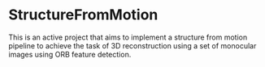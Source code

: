 # StructureFromMotion

This is an active project that aims to implement a structure from motion pipeline to achieve the task of 3D reconstruction using a set of monocular images using ORB feature detection.

